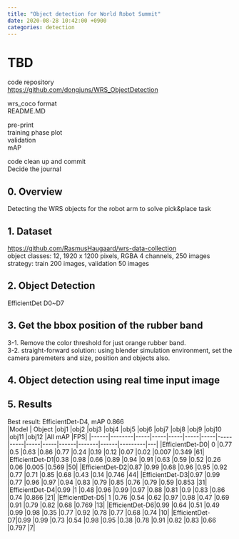 ```yaml
---
title: "Object detection for World Robot Summit"
date: 2020-08-28 10:42:00 +0900
categories: detection
---
```


# TBD    
code repository    
<https://github.com/dongjuns/WRS_ObjectDetection>    

wrs_coco format    
README.MD    

pre-print    
training phase plot    
validation    
mAP    

code clean up and commit    
Decide the journal


## 0. Overview
Detecting the WRS objects for the robot arm to solve pick&place task    

## 1. Dataset
<https://github.com/RasmusHaugaard/wrs-data-collection>    
object classes: 12, 1920 x 1200 pixels, RGBA 4 channels, 250 images    
strategy: train 200 images, validation 50 images    

## 2. Object Detection
EfficientDet D0~D7    

## 3. Get the bbox position of the rubber band    
3-1. Remove the color threshold for just orange rubber band.    
3-2. straight-forward solution: using blender simulation environment, set the camera paremeters and size, position and objects also.    

## 4. Object detection using real time input image

## 5. Results    

Best result: EfficientDet-D4, mAP 0.866    
|Model | Object	|obj1	|obj2	|obj3	|obj4	|obj5	|obj6	|obj7	|obj8	|obj9	|obj10 |obj11	|obj12	|All mAP	|FPS|
|------|--------|-----|-----|-----|-----|-----|-----|-----|-----|-----|------|-------|------|---------|---|
|EfficientDet-D0|	 0	|0.77	|0.5	|0.63	|0.86	|0.77	|0.24	|0.19	|0.12	|0.07	 |0.02	 |0.007	|0.349	|61|
|EfficientDet-D1|0.38 |0.98	|0.66	|0.89	|0.94	|0.91	|0.63	|0.59	|0.52	|0.26	 |0.06	 |0.005	|0.569	|50|
|EfficientDet-D2|0.87 |0.99	|0.68	|0.96	|0.95	|0.92	|0.77	|0.71	|0.85	|0.68	 |0.43	 |0.14	|0.746	|44|
|EfficientDet-D3|0.97 |0.99	|0.77	|0.96	|0.97	|0.94	|0.83	|0.79	|0.85	|0.76	 |0.79	 |0.59	|0.853	|31|
|EfficientDet-D4|0.99 |1 	  |0.48	|0.96	|0.99	|0.97	|0.88	|0.81	|0.9	|0.83	 |0.86	 |0.74	|0.866	|21|
|EfficientDet-D5|	1	  |0.76	|0.54	|0.62	|0.97	|0.98	|0.47	|0.69	|0.91	|0.79	 |0.82	 |0.68	|0.769	|13|
|EfficientDet-D6|0.99 |0.64	|0.51	|0.49	|0.99	|0.98	|0.35	|0.77	|0.92	|0.78	 |0.77	 |0.68	|0.74	  |10|
|EfficientDet-D7|0.99	|0.99	|0.73	|0.54	|0.98	|0.95	|0.38	|0.78	|0.91	|0.82	 |0.83	 |0.66	|0.797	|7|
